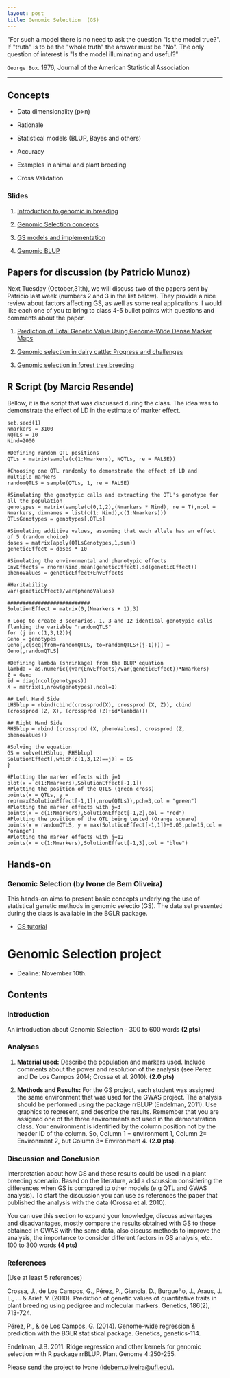 ```yaml
---
layout: post
title: Genomic Selection  (GS)
---
```


 "For such a model there is no need to ask the question "Is the model true?". If "truth" is to be the "whole truth" the answer must be "No". The only question of interest is "Is the model illuminating and useful?"

`George Box`. 1976,  Journal of the American Statistical Association

-------------------------------------------


## Concepts

- Data dimensionality (p>n)

- Rationale

- Statistical models (BLUP, Bayes and others)

- Accuracy

- Examples in animal and plant breeding

- Cross Validation


### Slides

1. [Introduction to genomic in breeding](https://github.com/hos6236/hos6236.github.io/blob/master/classes/gs_1.pdf)

2. [Genomic Selection concepts](https://github.com/hos6236/hos6236.github.io/blob/master/classes/gs_2.pdf)

3. [GS models and implementation](https://github.com/hos6236/hos6236.github.io/blob/master/classes/gs_3.pdf)

4. [Genomic BLUP](https://github.com/hos6236/hos6236.github.io/blob/master/classes/gs_5.pdf)

## Papers for discussion (by Patricio Munoz)

Next Tuesday (October,31th), we will discuss two of the papers sent by Patricio last week (numbers 2 and 3 in the list below). They provide a nice review about factors affecting GS, as well as some real applications. I would like each one of you to bring to class 4-5 bullet points with questions and comments about the paper. 

1. [Prediction of Total Genetic Value Using Genome-Wide Dense Marker Maps](http://www.genetics.org/content/157/4/1819.long)

2. [Genomic selection in dairy cattle: Progress and challenges](http://www.sciencedirect.com/science/article/pii/S0022030209703479?via=ihub) 

3. [Genomic selection in forest tree breeding](https://link.springer.com/article/10.1007/s11295-010-0328-4)

## R Script (by Marcio Resende)

Bellow, it is the script that was discussed during the class. The idea was to demonstrate the effect of LD in the estimate of marker effect.

```
set.seed(1)
Nmarkers = 3100
NQTLs = 10
Nind=2000

#Defining random QTL positions
QTLs = matrix(sample(c(1:Nmarkers), NQTLs, re = FALSE))

#Choosing one QTL randomly to demonstrate the effect of LD and multiple markers
randomQTLS = sample(QTLs, 1, re = FALSE)

#Simulating the genotypic calls and extracting the QTL's genotype for all the population
genotypes = matrix(sample(c(0,1,2),(Nmarkers * Nind), re = T),ncol = Nmarkers, dimnames = list(c(1: Nind),c(1:Nmarkers)))
QTLsGenotypes = genotypes[,QTLs]

#Simulating additive values, assuming that each allele has an effect of 5 (random choice)
doses = matrix(apply(QTLsGenotypes,1,sum))
geneticEffect = doses * 10

#Simulating the environmental and phenotypic effects
EnvEffects = rnorm(Nind,mean(geneticEffect),sd(geneticEffect))
phenoValues = geneticEffect+EnvEffects

#Heritability
var(geneticEffect)/var(phenoValues)

###########################
SolutionEffect = matrix(0,(Nmarkers + 1),3)

# Loop to create 3 scenarios. 1, 3 and 12 identical genotypic calls flanking the variable "randomQTLS"
for (j in c(1,3,12)){
Geno = genotypes
Geno[,c(seq(from=randomQTLS, to=randomQTLS+(j-1)))] = Geno[,randomQTLS]

#Defining lambda (shrinkage) from the BLUP equation
lambda = as.numeric((var(EnvEffects)/var(geneticEffect))*Nmarkers)
Z = Geno
id = diag(ncol(genotypes))
X = matrix(1,nrow(genotypes),ncol=1)

## Left Hand Side
LHSblup = rbind(cbind(crossprod(X), crossprod (X, Z)), cbind (crossprod (Z, X), (crossprod (Z)+id*lambda)))

## Right Hand Side
RHSblup = rbind (crossprod (X, phenoValues), crossprod (Z, phenoValues))

#Solving the equation
GS = solve(LHSblup, RHSblup)
SolutionEffect[,which(c(1,3,12)==j)] = GS
}

#Plotting the marker effects with j=1
plot(x = c(1:Nmarkers),SolutionEffect[-1,1])
#Plotting the position of the QTLS (green cross)
points(x = QTLs, y = rep(max(SolutionEffect[-1,1]),nrow(QTLs)),pch=3,col = "green")
#Plotting the marker effects with j=3
points(x = c(1:Nmarkers),SolutionEffect[-1,2],col = "red")
#Plotting the position of the QTL being tested (Orange square)
points(x = randomQTLS, y = max(SolutionEffect[-1,1])+0.05,pch=15,col = "orange")
#Plotting the marker effects with j=12
points(x = c(1:Nmarkers),SolutionEffect[-1,3],col = "blue")

```

## Hands-on

### Genomic Selection (by Ivone de Bem Oliveira)

This hands-on aims to present basic concepts underlying the use of statistical genetic methods in genomic selectio (GS). The data set presented during the class is available in the BGLR package.

- [GS tutorial](https://github.com/hos6236/hos6236.github.io/blob/master/classes/gs_4.pdf)

# Genomic Selection project

- Dealine: November 10th.

## Contents

### Introduction

An introduction about Genomic Selection - 300 to 600 words **(2 pts)**

### Analyses
1. **Material used:** Describe the population and markers used.  Include comments about the power and resolution of the analysis (see Pérez and De Los Campos 2014; Crossa et al. 2010). **(2.0 pts)**

2. **Methods and Results:** For the GS project, each student was assigned the same environment that was used for the GWAS project. The analysis should be performed using the package rrBLUP (Endelman, 2011). Use graphics to represent, and describe the results. Remember that you are assigned one of the three environments not used in the demonstration class. Your environment is identified by the column position not by the header ID of the column. So, Column 1 = environment 1, Column 2= Environment 2, but Column 3= Environment 4. **(2.0 pts)**.

### Discussion and Conclusion 
Interpretation about how GS and these results could be used in a plant breeding scenario. Based on the literature, add a discussion considering the differences when GS is compared to other models (e.g QTL and GWAS analysis). To start the discussion you can use as references the paper that published the analysis with the data (Crossa et al. 2010). 

You can use this section to expand your knowledge, discuss advantages and disadvantages, mostly compare the results obtained with GS to those obtained in GWAS with the same data, also discuss methods to improve the analysis, the importance to consider different factors in GS analysis, etc. 100 to 300 words **(4 pts)**

### References

(Use at least 5 references)

Crossa, J., de Los Campos, G., Pérez, P., Gianola, D., Burgueño, J., Araus, J. L., ... & Arief, V. (2010). Prediction of genetic values of quantitative traits in plant breeding using pedigree and molecular markers. Genetics, 186(2), 713-724.

Pérez, P., & de Los Campos, G. (2014). Genome-wide regression & prediction with the BGLR statistical package. Genetics, genetics-114.

Endelman, J.B. 2011. Ridge regression and other kernels for genomic selection with R package rrBLUP. Plant Genome 4:250-255.

Please send the project to Ivone (idebem.oliveira@ufl.edu).

